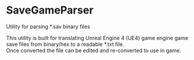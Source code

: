 # SaveGameParser
Utility for parsing *.sav binary files

This utility is built for translating Unreal Engine 4 (UE4) game engine game save files from binary/hex to a readable *.txt file.  
Once converted the file can be edited and re-converted to use in game.

